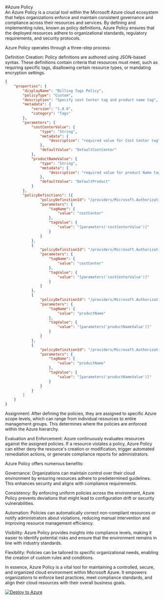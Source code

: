 #Azure Policy<br>
An Azure Policy is a crucial tool within the Microsoft Azure cloud ecosystem that helps organizations enforce and maintain consistent governance and compliance across their resources and services. By defining and implementing rules, known as policy definitions, Azure Policy ensures that the deployed resources adhere to organizational standards, regulatory requirements, and security protocols.

Azure Policy operates through a three-step process:

Definition Creation: Policy definitions are authored using JSON-based syntax. These definitions contain criteria that resources must meet, such as requiring specific tags, disallowing certain resource types, or mandating encryption settings.


```json
{
    "properties": {
        "displayName": "Billing Tags Policy",
        "policyType": "Custom",
        "description": "Specify cost Center tag and product name tag",
        "metadata": {
            "version": "1.0.0",
            "category": "Tags"
        },
        "parameters": {
            "costCenterValue": {
                "type": "String",
                "metadata": {
                    "description": "required value for Cost Center tag"
                },
                "defaultValue": "DefaultCostCenter"
            },
            "productNameValue": {
                "type": "String",
                "metadata": {
                    "description": "required value for product Name tag"
                },
                "defaultValue": "DefaultProduct"
            }
        },
        "policyDefinitions": [{
                "policyDefinitionId": "/providers/Microsoft.Authorization/policyDefinitions/1e30110a-5ceb-460c-a204-c1c3969c6d62",
                "parameters": {
                    "tagName": {
                        "value": "costCenter"
                    },
                    "tagValue": {
                        "value": "[parameters('costCenterValue')]"
                    }
                }
            },
            {
                "policyDefinitionId": "/providers/Microsoft.Authorization/policyDefinitions/2a0e14a6-b0a6-4fab-991a-187a4f81c498",
                "parameters": {
                    "tagName": {
                        "value": "costCenter"
                    },
                    "tagValue": {
                        "value": "[parameters('costCenterValue')]"
                    }
                }
            },
            {
                "policyDefinitionId": "/providers/Microsoft.Authorization/policyDefinitions/1e30110a-5ceb-460c-a204-c1c3969c6d62",
                "parameters": {
                    "tagName": {
                        "value": "productName"
                    },
                    "tagValue": {
                        "value": "[parameters('productNameValue')]"
                    }
                }
            },
            {
                "policyDefinitionId": "/providers/Microsoft.Authorization/policyDefinitions/2a0e14a6-b0a6-4fab-991a-187a4f81c498",
                "parameters": {
                    "tagName": {
                        "value": "productName"
                    },
                    "tagValue": {
                        "value": "[parameters('productNameValue')]"
                    }
                }
            }
        ]
    }
}
```

Assignment: After defining the policies, they are assigned to specific Azure scope levels, which can range from individual resources to entire management groups. This determines where the policies are enforced within the Azure hierarchy.

Evaluation and Enforcement: Azure continuously evaluates resources against the assigned policies. If a resource violates a policy, Azure Policy can either deny the resource's creation or modification, trigger automated remediation actions, or generate compliance reports for administrators.

Azure Policy offers numerous benefits:

Governance: Organizations can maintain control over their cloud environment by ensuring resources adhere to predetermined guidelines. This enhances security and aligns with compliance requirements.

Consistency: By enforcing uniform policies across the environment, Azure Policy prevents deviations that might lead to configuration drift or security vulnerabilities.

Automation: Policies can automatically correct non-compliant resources or notify administrators about violations, reducing manual intervention and improving resource management efficiency.

Visibility: Azure Policy provides insights into compliance levels, making it easier to identify potential risks and ensure that the environment remains in line with industry standards.

Flexibility: Policies can be tailored to specific organizational needs, enabling the creation of custom rules and conditions.

In essence, Azure Policy is a vital tool for maintaining a controlled, secure, and organized cloud environment within Microsoft Azure. It empowers organizations to enforce best practices, meet compliance standards, and align their cloud resources with their overall business goals.


[![Deploy to Azure](https://aka.ms/deploytoazurebutton)](https://portal.azure.com/#create/Microsoft.Template/uri/https%3A%2F%2Fgithub.com%2FLENovak%2FCherryTartPublic%2Fblob%2Fmain%2FAutomation%2FAzurePolicy%2Fazuredeploy.json)
